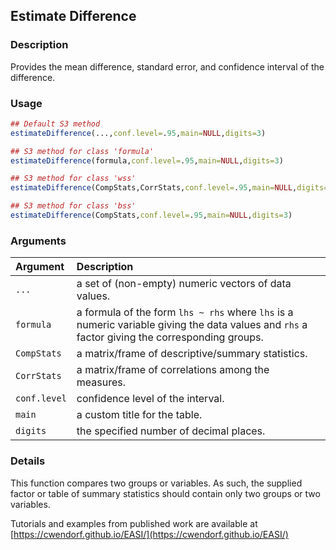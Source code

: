 ## Estimate Difference

### Description

Provides the mean difference, standard error, and confidence interval of the difference.

### Usage

```r
## Default S3 method
estimateDifference(...,conf.level=.95,main=NULL,digits=3)

## S3 method for class 'formula'
estimateDifference(formula,conf.level=.95,main=NULL,digits=3)

## S3 method for class 'wss'
estimateDifference(CompStats,CorrStats,conf.level=.95,main=NULL,digits=3)

## S3 method for class 'bss'
estimateDifference(CompStats,conf.level=.95,main=NULL,digits=3)
```

### Arguments

Argument | Description
:-- | :--
```...``` | a set of (non-empty) numeric vectors of data values.
```formula``` | a formula of the form `lhs ~ rhs` where `lhs` is a numeric variable giving the data values and `rhs` a factor giving the corresponding groups.
```CompStats``` | a matrix/frame of descriptive/summary statistics.
```CorrStats``` | a matrix/frame of correlations among the measures.
```conf.level``` | confidence level of the interval.
```main``` | a custom title for the table.
```digits``` | the specified number of decimal places.

### Details

This function compares two groups or variables. As such, the supplied factor or table of summary statistics should contain only two groups or two variables.
 
Tutorials and examples from published work are available at [https://cwendorf.github.io/EASI/](https://cwendorf.github.io/EASI/) 
